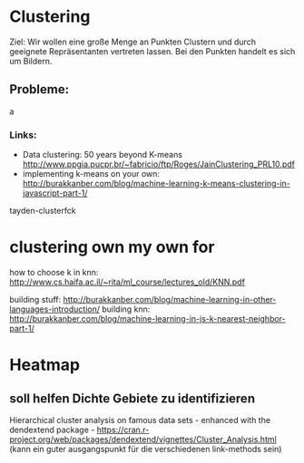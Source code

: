 # Clustering

Ziel: Wir wollen eine große Menge an Punkten Clustern und durch geeignete Repräsentanten vertreten lassen. 
Bei den Punkten handelt es sich um Bildern. 

Probleme: 
- 

a
### Links: 
- Data clustering: 50 years beyond K-means http://www.ppgia.pucpr.br/~fabricio/ftp/Roges/JainClustering_PRL10.pdf
- implementing k-means on your own: http://burakkanber.com/blog/machine-learning-k-means-clustering-in-javascript-part-1/



tayden-clusterfck



# clustering own my own for
how to choose k in knn: http://www.cs.haifa.ac.il/~rita/ml_course/lectures_old/KNN.pdf

building stuff: http://burakkanber.com/blog/machine-learning-in-other-languages-introduction/
building knn: http://burakkanber.com/blog/machine-learning-in-js-k-nearest-neighbor-part-1/


# Heatmap
soll helfen Dichte Gebiete zu identifizieren
-




Hierarchical cluster analysis on famous data sets - enhanced with the dendextend package - https://cran.r-project.org/web/packages/dendextend/vignettes/Cluster_Analysis.html (kann ein guter ausgangspunkt für die verschiedenen link-methods sein)

